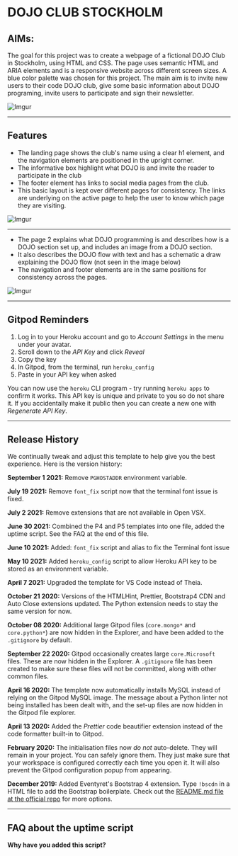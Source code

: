 # DOJO CLUB STOCKHOLM
## AIMs:
The goal for this project was to create a webpage of a fictional DOJO Club in Stockholm, using HTML and CSS. The page uses semantic HTML and ARIA elements and is a responsive website across different screen sizes. A blue color palette was chosen for this project. The main aim is to invite new users to their code DOJO club, give some basic information about DOJO programing, invite users to participate and sign their newsletter. 


![Imgur](https://i.imgur.com/DAZZwUA.png)

---

## Features

* The landing page shows the club's name using a clear h1 element, and the navigation elements are positioned in the upright corner. 
* The informative box highlight what DOJO is and invite the reader to participate in the club
* The footer element has links to social media pages from the club.
* This basic layout is kept over different pages for consistency. The links are underlying on the active page to help the user to know which page they are visiting.

![Imgur](https://i.imgur.com/4HyszF9.png)

---
* The page 2 explains what DOJO programming is and describes how is a DOJO section set up, and includes an image from a DOJO section.
* It  also describes the DOJO flow  with text and has a schematic a draw explaining the DOJO flow (not seen in the image below)
* The navigation and footer elements are in the same positions for consistency across the pages. 

![Imgur](https://i.imgur.com/xXBkGH6.png)

---


## Gitpod Reminders



1. Log in to your Heroku account and go to *Account Settings* in the menu under your avatar.
2. Scroll down to the *API Key* and click *Reveal*
3. Copy the key
4. In Gitpod, from the terminal, run `heroku_config`
5. Paste in your API key when asked

You can now use the `heroku` CLI program - try running `heroku apps` to confirm it works. This API key is unique and private to you so do not share it. If you accidentally make it public then you can create a new one with _Regenerate API Key_.

------

## Release History

We continually tweak and adjust this template to help give you the best experience. Here is the version history:

**September 1 2021:** Remove `PGHOSTADDR` environment variable.

**July 19 2021:** Remove `font_fix` script now that the terminal font issue is fixed.

**July 2 2021:** Remove extensions that are not available in Open VSX.

**June 30 2021:** Combined the P4 and P5 templates into one file, added the uptime script. See the FAQ at the end of this file.

**June 10 2021:** Added: `font_fix` script and alias to fix the Terminal font issue

**May 10 2021:** Added `heroku_config` script to allow Heroku API key to be stored as an environment variable.

**April 7 2021:** Upgraded the template for VS Code instead of Theia.

**October 21 2020:** Versions of the HTMLHint, Prettier, Bootstrap4 CDN and Auto Close extensions updated. The Python extension needs to stay the same version for now.

**October 08 2020:** Additional large Gitpod files (`core.mongo*` and `core.python*`) are now hidden in the Explorer, and have been added to the `.gitignore` by default.

**September 22 2020:** Gitpod occasionally creates large `core.Microsoft` files. These are now hidden in the Explorer. A `.gitignore` file has been created to make sure these files will not be committed, along with other common files.

**April 16 2020:** The template now automatically installs MySQL instead of relying on the Gitpod MySQL image. The message about a Python linter not being installed has been dealt with, and the set-up files are now hidden in the Gitpod file explorer.

**April 13 2020:** Added the _Prettier_ code beautifier extension instead of the code formatter built-in to Gitpod.

**February 2020:** The initialisation files now _do not_ auto-delete. They will remain in your project. You can safely ignore them. They just make sure that your workspace is configured correctly each time you open it. It will also prevent the Gitpod configuration popup from appearing.

**December 2019:** Added Eventyret's Bootstrap 4 extension. Type `!bscdn` in a HTML file to add the Bootstrap boilerplate. Check out the <a href="https://github.com/Eventyret/vscode-bcdn" target="_blank">README.md file at the official repo</a> for more options.

------

## FAQ about the uptime script

**Why have you added this script?**

